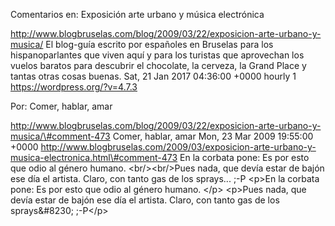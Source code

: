 Comentarios en: Exposición arte urbano y música electrónica

http://www.blogbruselas.com/blog/2009/03/22/exposicion-arte-urbano-y-musica/
El blog-guía escrito por españoles en Bruselas para los hispanoparlantes
que viven aquí y para los turistas que aprovechan los vuelos baratos
para descubrir el chocolate, la cerveza, la Grand Place y tantas otras
cosas buenas. Sat, 21 Jan 2017 04:36:00 +0000 hourly 1
https://wordpress.org/?v=4.7.3

Por: Comer, hablar, amar

http://www.blogbruselas.com/blog/2009/03/22/exposicion-arte-urbano-y-musica/\#comment-473
Comer, hablar, amar Mon, 23 Mar 2009 19:55:00 +0000
http://www.blogbruselas.com/2009/03/exposicion-arte-urbano-y-musica-electronica.html\#comment-473
En la corbata pone: Es por esto que odio al género humano.
&lt;br/&gt;&lt;br/&gt;Pues nada, que devía estar de bajón ese día el
artista. Claro, con tanto gas de los sprays\... ;-P \<p\>En la corbata
pone: Es por esto que odio al género humano. \</p\> \<p\>Pues nada, que
devía estar de bajón ese día el artista. Claro, con tanto gas de los
sprays&\#8230; ;-P\</p\>

